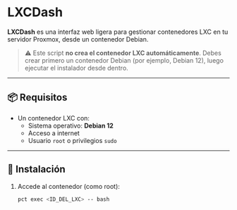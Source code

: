 # LXCDash

**LXCDash** es una interfaz web ligera para gestionar contenedores LXC en tu servidor Proxmox, desde un contenedor Debian.

> ⚠️ Este script **no crea el contenedor LXC automáticamente**. Debes crear primero un contenedor Debian (por ejemplo, Debian 12), luego ejecutar el instalador desde dentro.

---

## 📦 Requisitos

- Un contenedor LXC con:
  - Sistema operativo: **Debian 12**
  - Acceso a internet
  - Usuario `root` o privilegios `sudo`

---

## 🚀 Instalación

1. Accede al contenedor (como root):

   ```bash
   pct exec <ID_DEL_LXC> -- bash
